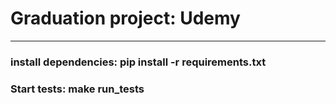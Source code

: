 # Graduation project: Udemy
___

### install dependencies: pip install -r requirements.txt
### Start tests: make run_tests

